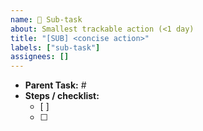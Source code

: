 ```yaml
---
name: 🧩 Sub-task
about: Smallest trackable action (<1 day)
title: "[SUB] <concise action>"
labels: ["sub-task"]
assignees: []
---
```


- **Parent Task:** \#<!-- Task id -->
- **Steps / checklist:**  
  - [ ]  
  - [ ]
